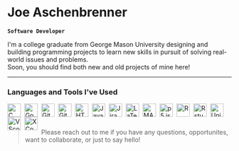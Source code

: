 # Joe Aschenbrenner

**`Software Developer`**

I'm a college graduate from George Mason University designing and building programming projects to learn new skills in pursuit of solving real-world issues and problems.  
Soon, you should find both new and old projects of mine here!

---

### Languages and Tools I've Used

<img align="left" alt="C" width="30" style="padding-right:5px;" src="https://cdn.jsdelivr.net/gh/devicons/devicon@latest/icons/c/c-original.svg" />
<img align="left" alt="Godot" width="30" style="padding-right:5px;" src="https://cdn.jsdelivr.net/gh/devicons/devicon@latest/icons/godot/godot-original.svg" />
<img align="left" alt="Git" width="30" style="padding-right:5px;" src="https://cdn.jsdelivr.net/gh/devicons/devicon@latest/icons/git/git-original.svg" />
<img align="left" alt="Github" width="30" style="padding-right:5px;" src="https://cdn.jsdelivr.net/gh/devicons/devicon@latest/icons/github/github-original.svg" />
<img align="left" alt="HTML5" width="30" style="padding-right:5px;" src="https://cdn.jsdelivr.net/gh/devicons/devicon@latest/icons/html5/html5-original.svg" />
<img align="left" alt="Java" width="30" style="padding-right:5px;" src="https://cdn.jsdelivr.net/gh/devicons/devicon@latest/icons/java/java-original-wordmark.svg" />
<img align="left" alt="Jira" width="30" style="padding-right:5px;" src="https://cdn.jsdelivr.net/gh/devicons/devicon@latest/icons/jira/jira-original.svg" />
<img align="left" alt="LaTeX" width="30" style="padding-right:5px;" src="https://cdn.jsdelivr.net/gh/devicons/devicon@latest/icons/latex/latex-original.svg" />
<img align="left" alt="MATLAB" width="30" style="padding-right:5px;" src="https://cdn.jsdelivr.net/gh/devicons/devicon@latest/icons/matlab/matlab-original.svg" />
<img align="left" alt="p5.js" width="30" style="padding-right:5px;" src="https://cdn.jsdelivr.net/gh/devicons/devicon@latest/icons/p5js/p5js-original.svg" />
<img align="left" alt="R" width="30" style="padding-right:5px;" src="https://cdn.jsdelivr.net/gh/devicons/devicon@latest/icons/r/r-original.svg" />
<img align="left" alt="Rstudio" width="30" style="padding-right:5px;" src="https://cdn.jsdelivr.net/gh/devicons/devicon@latest/icons/rstudio/rstudio-plain.svg" />
<img align="left" alt="Unix" width="30" style="padding-right:5px;" src="https://cdn.jsdelivr.net/gh/devicons/devicon@latest/icons/unix/unix-original.svg" />
<img align="left" alt="VScode" width="30" style="padding-right:5px;" src="https://cdn.jsdelivr.net/gh/devicons/devicon@latest/icons/vscode/vscode-original.svg" />
<img align="left" alt="XCode" width="30" style="padding-right:5px;" src="https://cdn.jsdelivr.net/gh/devicons/devicon@latest/icons/xcode/xcode-original.svg" />
<br />

# 



>Please reach out to me if you have any questions, opportunites, want to collaborate, or just to say hello!